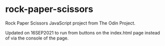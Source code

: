 # rock-paper-scissors

Rock Paper Scissors JavaScript project from The Odin Project.

Updated on 16SEP2021 to run from buttons on the index.html page instead of via the console of the page.


